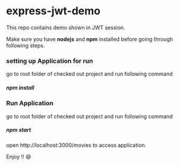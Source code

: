 # express-jwt-demo
This repo contains demo shown in JWT session.

Make sure you have **nodejs** and **npm** installed before going through following steps.

### setting up Application for run
go to root folder of checked out project and run following command

##### npm install

### Run Application

go to root folder of checked out project and run following command

##### npm start

open http://localhost:3000/movies to access application.


Enjoy !! :smile:



